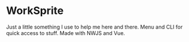 # WorkSprite
Just a little something I use to help me here and there. Menu and CLI for quick access to stuff. Made with NWJS and Vue.
